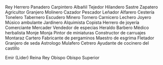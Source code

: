 Rey
Herrero
Panadero
Carpintero
Albañil
Tejedor
Hilandero
Sastre
Zapatero
Agricultor
Granjero
Molinero
Cazador
Pescador
Leñador
Alfarero
Cestería
Tonelero
Tabernero
Escudero
Minero
Tornero
Carnicero
Lechero
Joyero
Músico ambulante
Jardinero
Alquimista
Copista
Herrero de joyería
Comerciante
Mercader
Vendedor de especias
Heraldo
Barbero
Médico herbalista
Monje
Monja
Pintor de miniaturas
Constructor de carruajes
Montaraz
Cartero
Fabricante de pergaminos
Maestro de esgrima
Fletador
Granjero de seda
Astrologo
Mulafero
Cetrero
Ayudante de cocinero del castillo

Emir (Lider)
Reina
Rey
Obispo
Obispo Superior